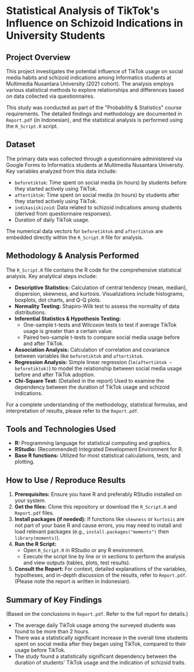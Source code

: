 # Statistical Analysis of TikTok's Influence on Schizoid Indications in University Students

## Project Overview

This project investigates the potential influence of TikTok usage on social media habits and schizoid indications among Informatics students at Multimedia Nusantara University (2021 cohort). The analysis employs various statistical methods to explore relationships and differences based on data collected via questionnaires.

This study was conducted as part of the "Probability & Statistics" course requirements. The detailed findings and methodology are documented in `Report.pdf` (in Indonesian), and the statistical analysis is performed using the `R_Script.R` script.

## Dataset

The primary data was collected through a questionnaire administered via Google Forms to Informatics students at Multimedia Nusantara University. Key variables analyzed from this data include:

* `beforetiktok`: Time spent on social media (in hours) by students before they started actively using TikTok.
* `aftertiktok`: Time spent on social media (in hours) by students after they started actively using TikTok.
* `indikasiskizoid`: Data related to schizoid indications among students (derived from questionnaire responses).
* Duration of daily TikTok usage.

The numerical data vectors for `beforetiktok` and `aftertiktok` are embedded directly within the `R_Script.R` file for analysis.

## Methodology & Analysis Performed

The `R_Script.R` file contains the R code for the comprehensive statistical analysis. Key analytical steps include:

* **Descriptive Statistics:** Calculation of central tendency (mean, median), dispersion, skewness, and kurtosis. Visualizations include histograms, boxplots, dot charts, and Q-Q plots.
* **Normality Testing:** Shapiro-Wilk test to assess the normality of data distributions.
* **Inferential Statistics & Hypothesis Testing:**
    * One-sample t-tests and Wilcoxon tests to test if average TikTok usage is greater than a certain value.
    * Paired two-sample t-tests to compare social media usage before and after TikTok.
* **Association Analysis:** Calculation of correlation and covariance between variables like `beforetiktok` and `aftertiktok`.
* **Regression Analysis:** Simple linear regression (`lm(aftertiktok ~ beforetiktok)`) to model the relationship between social media usage before and after TikTok adoption.
* **Chi-Square Test:** (Detailed in the report) Used to examine the dependency between the duration of TikTok usage and schizoid indications.

For a complete understanding of the methodology, statistical formulas, and interpretation of results, please refer to the `Report.pdf`.

## Tools and Technologies Used

* **R:** Programming language for statistical computing and graphics.
* **RStudio:** (Recommended) Integrated Development Environment for R.
* **Base R functions:** Utilized for most statistical calculations, tests, and plotting.

## How to Use / Reproduce Results

1.  **Prerequisites:** Ensure you have R and preferably RStudio installed on your system.
2.  **Get the files:** Clone this repository or download the `R_Script.R` and `Report.pdf` files.
3.  **Install packages (if needed):** If functions like `skewness` or `kurtosis` are not part of your base R and cause errors, you may need to install and load relevant packages (e.g., `install.packages("moments")` then `library(moments)`).
4.  **Run the R Script:**
    * Open `R_Script.R` in RStudio or any R environment.
    * Execute the script line by line or in sections to perform the analysis and view outputs (tables, plots, test results).
5.  **Consult the Report:** For context, detailed explanations of the variables, hypotheses, and in-depth discussion of the results, refer to `Report.pdf`. (Please note the report is written in Indonesian).

## Summary of Key Findings

(Based on the conclusions in `Report.pdf`. Refer to the full report for details.)

* The average daily TikTok usage among the surveyed students was found to be more than 2 hours.
* There was a statistically significant increase in the overall time students spent on social media after they began using TikTok, compared to their usage before TikTok.
* The study found a statistically significant dependency between the duration of students' TikTok usage and the indication of schizoid traits.
